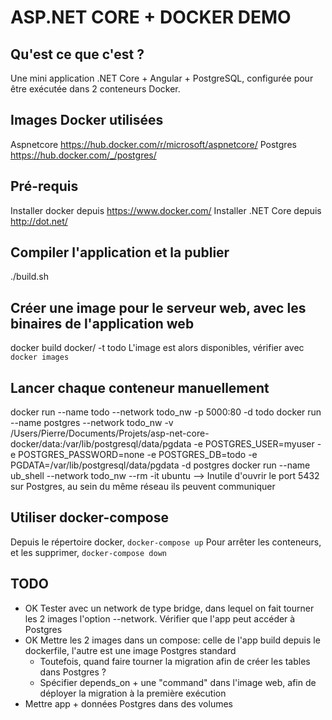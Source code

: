 # ASP.NET CORE + DOCKER DEMO

## Qu'est ce que c'est ?

Une mini application .NET Core + Angular + PostgreSQL, configurée pour être exécutée dans 2 conteneurs Docker.

## Images Docker utilisées

Aspnetcore https://hub.docker.com/r/microsoft/aspnetcore/
Postgres https://hub.docker.com/_/postgres/

## Pré-requis
Installer docker depuis https://www.docker.com/
Installer .NET Core depuis http://dot.net/

## Compiler l'application et la publier
./build.sh

## Créer une image pour le serveur web, avec les binaires de l'application web
docker build docker/ -t todo
L'image est alors disponibles, vérifier avec `docker images`

## Lancer chaque conteneur manuellement
docker run --name todo --network todo_nw -p 5000:80 -d todo
docker run --name postgres --network todo_nw -v /Users/Pierre/Documents/Projets/asp-net-core-docker/data:/var/lib/postgresql/data/pgdata -e POSTGRES_USER=myuser -e POSTGRES_PASSWORD=none -e POSTGRES_DB=todo -e PGDATA=/var/lib/postgresql/data/pgdata -d postgres
docker run --name ub_shell --network todo_nw --rm -it ubuntu
--> Inutile d'ouvrir le port 5432 sur Postgres, au sein du même réseau ils peuvent communiquer

## Utiliser docker-compose
Depuis le répertoire docker, `docker-compose up`
Pour arrêter les conteneurs, et les supprimer, `docker-compose down`

## TODO
- OK Tester avec un network de type bridge, dans lequel on fait tourner les 2 images l'option --network. Vérifier que l'app peut accéder à Postgres
- OK Mettre les 2 images dans un compose: celle de l'app build depuis le dockerfile, l'autre est une image Postgres standard
    - Toutefois, quand faire tourner la migration afin de créer les tables dans Postgres ?
    - Spécifier depends_on + une "command" dans l'image web, afin de déployer la migration à la première exécution
- Mettre app + données Postgres dans des volumes